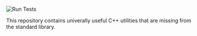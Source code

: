 ![Run Tests](https://github.com/motis-project/utl/workflows/Run%20Tests/badge.svg)

This repository contains univerally useful C++ utilities that are missing from the standard library.
